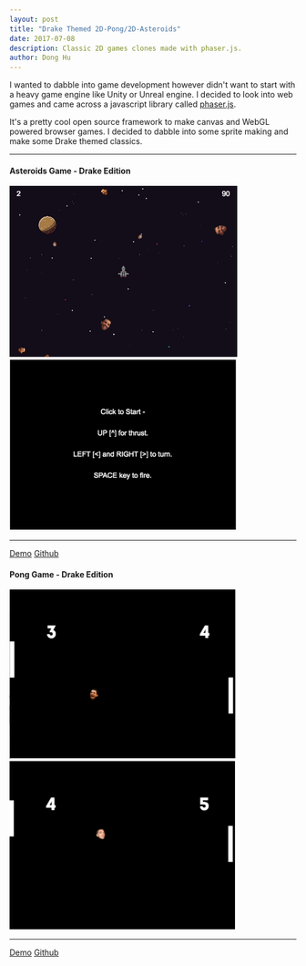 ```yaml
---
layout: post
title: "Drake Themed 2D-Pong/2D-Asteroids"
date: 2017-07-08
description: Classic 2D games clones made with phaser.js.
author: Dong Hu
---
```

I wanted to dabble into game development however didn't want to start with a heavy game engine like Unity or Unreal engine. I decided to look into web games and came across a javascript library called [phaser.js](https://phaser.io/).

It's a pretty cool open source framework to make canvas and WebGL powered browser games. I decided to dabble into some sprite making and make some Drake themed classics.

<hr />

#### Asteroids Game - Drake Edition

<img src="/assets/images/drake_phaser/asteroids1.png" alt="asteroids_1" width="400"/>
<img src="/assets/images/drake_phaser/asteroids2.png" alt="asteroids_2" width="400"/>

<hr />

[Demo](https://chaodonghu.github.io/phaser_drake_asteroids/)
[Github](https://github.com/chaodonghu/phaser_drake_asteroids)

#### Pong Game - Drake Edition

<img src="/assets/images/drake_phaser/pong1.png" alt="pong_1" width="400"/>
<img src="/assets/images/drake_phaser/pong2.png" alt="pong_2" width="400"/>

<hr />

[Demo](https://chaodonghu.github.io/phaser_drake_pong/)
[Github](https://github.com/chaodonghu/phaser_drake_pong)
